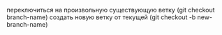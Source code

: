 переключиться на произвольную существующую ветку (git checkout branch-name)
создать новую ветку от текущей (git checkout -b new-branch-name)
